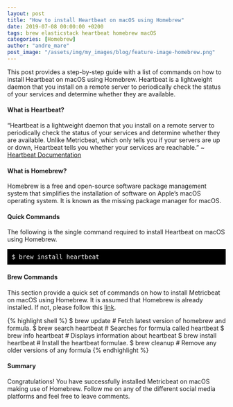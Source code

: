 ```yaml
---
layout: post
title: "How to install Heartbeat on macOS using Homebrew"
date: 2019-07-08 00:00:00 +0200
tags: brew elasticstack heartbeat homebrew macOS
categories: [Homebrew]
author: "andre_mare"
post_image: "/assets/img/my_images/blog/feature-image-homebrew.png"
---
```


This post provides a step-by-step guide with a list of commands on how to install Heartbeat on macOS using Homebrew. Heartbeat is a lightweight daemon that you install on a remote server to periodically check the status of your services and determine whether they are available.

#### What is Heartbeat?
“Heartbeat is a lightweight daemon that you install on a remote server to periodically check the status of your services and determine whether they are available. Unlike Metricbeat, which only tells you if your servers are up or down, Heartbeat tells you whether your services are reachable.” ~ [Heartbeat Documentation][1]

#### What is Homebrew?
Homebrew is a free and open-source software package management system that simplifies the installation of software on Apple’s macOS operating system. It is known as the missing package manager for macOS.

#### Quick Commands
The following is the single command required to install Heartbeat on macOS using Homebrew.
<pre style="background-color:black;color:white;padding:10px;">
$ brew install heartbeat
</pre>

#### Brew Commands
This section provide a quick set of commands on how to install Metricbeat on macOS using Homebrew. It is assumed that Homebrew is already installed. If not, please follow this [link][2].

{% highlight shell %}
$ brew update                 # Fetch latest version of homebrew and formula.
$ brew search heartbeat       # Searches for formula called heartbeat
$ brew info heartbeat         # Displays information about heartbeat
$ brew install heartbeat      # Install the heartbeat formulae.
$ brew cleanup                # Remove any older versions of any formula
{% endhighlight %}

#### Summary
Congratulations! You have successfully installed Metricbeat on macOS making use of Homebrew. Follow me on any of the different social media platforms and feel free to leave comments.

[1]:https://www.elastic.co/guide/en/beats/heartbeat/current/heartbeat-overview.html
[2]:href="https://brew.sh/
